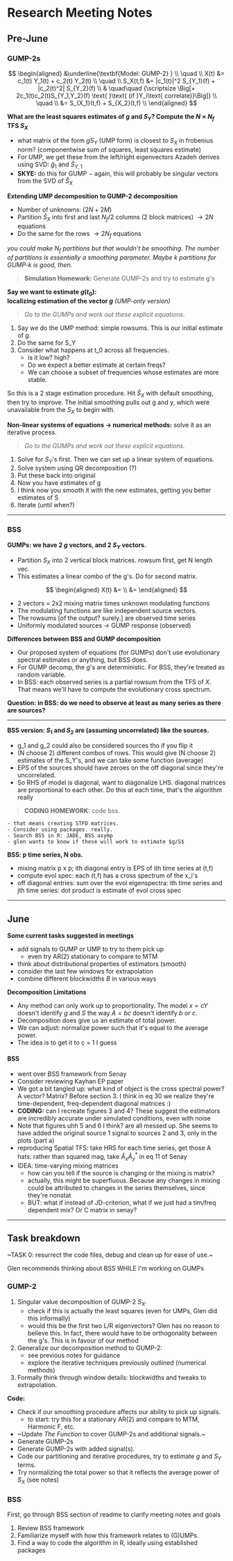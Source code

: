 # Research Meeting Notes

## Pre-June

### GUMP-2s

$$
\begin{aligned}
    &\underline{\textbf{Model: GUMP-2} }
    \\ \quad \\
    X(t) &= c_1(t) Y_1(t) + c_2(t) Y_2(t) 
    \\ \quad \\
    S_X(t,f) &= |c_1(t)|^2 S_{Y_1}(f) + |c_2(t)^2| S_{Y_2}(f) \\
    & \quad\quad {\scriptsize \Big[+ 2c_1(t)c_2(t)S_{Y_1,Y_2}(f) \text{ }\text{ (if }Y_i\text{ correlate)}\Big]}
    \\ \quad \\
    &= S_{X_1}(t,f) + S_{X_2}(t,f) \\ 
\end{aligned}
$$

**What are the least squares estimates of $g$ and $S_Y$? Compute the $N\times N_f$ TFS $S_X$**

* what matrix of the form $gS_Y$ (UMP form) is closest to $S_X$ in frobenius norm? (componentwise sum of squares, least squares estimate)
* For UMP, we get these from the left/right eigenvectors Azadeh derives using SVD: $\hat g_1$ and $\hat S_{Y,1}$
* **SKYE:** do this for GUMP $-$ again, this will probably be singular vectors from the SVD of $\hat S_X$

**Extending UMP decomposition to GUMP-2 decomposition**

* Number of unknowns: $(2N+2M)$
* Partition $\hat S_X$ into first and last $N_f/2$ columns (2 block matrices) $\to 2N$ equations
* Do the same for the rows $\to 2N_f$ equations

*you could make $N_f$ partitions but that wouldn't be smoothing. The number of partitions is essentially a smoothing parameter. Maybe $k$ partitions for GUMP-$k$ is good, then.*

> **Simulation Homework:** Generate GUMP-2s and try to estimate g's

**Say we want to estimate $g(t_0):$**\
**localizing estimation of the vector $g$** *(UMP-only version)*

> *Go to the GUMPs and work out these explicit equations.*

1. Say we do the UMP method: simple rowsums. This is our initial estimate of $g$. 
2. Do the same for S_Y
3. Consider what happens at t_0 across all frequencies. 
    - is it low? high? 
    - Do we expect a better estimate at certain freqs? 
    - We can choose a subset of frequencies whose estimates are more stable.

So this is a 2 stage estimation procedure. Hit $\hat S_X$ with default smoothing, then try to improve. The initial smoothing pulls out g and y, which were unavailable from the $S_X$ to begin with.

**Non-linear systems of equations $\to$ numerical methods:** solve it as an iterative process. 

> *Go to the GUMPs and work out these explicit equations.*

1. Solve for $S_Y$'s first. Then we can set up a linear system of equations.
2. Solve system using QR decomposition (?)
3. Put these back into original
4. Now you have estimates of g
5. I think now you smooth it with the new estimates, getting you better estimates of S
6. Iterate (until when?)
    
    

---

### BSS

**GUMPs: we have 2 $g$ vectors, and 2 $S_Y$ vectors.**

* Partition $S_X$ into 2 vertical block matrices. rowsum first, get N length vec.
* This estimates a linear combo of the g's. Do for second matrix.

$$
\begin{aligned}
     X(t) &=     \\
     &=
\end{aligned}
$$

* 2 vectors = 2x2 mixing matrix times unknown modulating functions
* The modulating functions are like independent source vectors.
* The rowsums [of the output? surely.] are observed time series
* Uniformly modulated sources $\to$ GUMP response (observed)

**Differences between BSS and GUMP decomposition**

* Our proposed system of equations (for GUMPs) don't use evolutionary spectral estimates or anything, but BSS does.
* For GUMP decomp, the $g$'s are deterministic. For BSS, they're treated as random variable.
* In BSS: each observed series is a partial rowsum from the TFS of $X$. That means we'll have to compute the evolutionary cross spectrum.

**Question: in BSS: do we need to observe at least as many series as there are sources?**

---

**BSS version: $S_1$ and $S_2$ are (assuming uncorrelated) like the sources.**
* g_1 and g_2 could also be considered sources tho if you flip it
* (N choose 2) different combos of rows. This would give (N choose 2) estimates of the S_Y's, and we can take some function (average)
* EPS of the sources should have zeroes on the off diagonal since they're uncorrelated.
* So RHS of model is diagonal, want to diagonalize LHS. diagonal matrices are proportional to each other. Do this at each time, that's the algorithm really

> **CODING HOMEWORK:** code bss.
>
    - that means creating STFD matrices.
    - Consider using packages. really.
    - Search BSS in R: JADE, BSS asymp
    - glen wants to know if these will work to estimate $g/S$
    
**BSS: p time series, N obs.**
* mixing matrix p x p; ith diagonal entry is EPS of ith time series at (t,f)
* compute evol spec: each (t,f) has a cross spectrum of the x_i's
* off diagonal entries: sum over the evol eigenspectra: ith time series and jth time series: dot product is estimate of evol cross spec

---

## June

**Some current tasks suggested in meetings**

* add signals to GUMP or UMP to try to them pick up
    - even try AR(2) stationary to compare to MTM
* think about distributional properties of estimators (smooth)
* consider the last few windows for extrapolation
* combine different blockwidths $B$ in various ways

**Decomposition Limitations**

* Any method can only work up to proportionality. The model $x = cY$ doesn't identify $g$ and $S$ the way $A = bc$ doesn't identify $b$ or $c$.
* Decomposition does give us an estimate of total power.
* We can adjust: normalize power such that it's equal to the average power.
* The idea is to get it to c = 1 I guess

#### BSS
* went over BSS framework from Senay
* Consider reviewing Kayhan EP paper
* We got a bit tangled up: what kind of object is the cross spectral power? A vector? Matrix? Before section 3. I think in eq 30 we realize they're time-dependent, freq-dependent diagonal matrices :)
* **CODING:** can I recreate figures 3 and 4? These suggest the estimators are incredibly accurate under simulated conditions, even with noise
* Note that figures uhh 5 and 6 I think? are all messed up. She seems to have added the original source 1 signal to sources 2 and 3, only in the plots (part a)
* reproducing Spatial TFS: take HRS for each time series, get those A hats: rather than squared mag, take $\hat A_x \hat A_y^*$ in eq 11 of Senay
* IDEA: time-varying mixing matrices
    - how can you tell if the source is changing or the mixing is matrix?
    - actually, this might be superfluous. Because any changes in mixing could be attributed to changes in the series themselves, since they're nonstat
    - BUT: what if instead of JD-criterion, what if we just had a tim/freq dependent mix? Or C matrix in senay?

---

## Task breakdown

~TASK 0: resurrect the code files, debug and clean up for ease of use.~

Glen recommends thinking about BSS WHILE I'm working on GUMPs

### GUMP-2
1. Singular value decomposition of GUMP-2 $S_X$.
    - check if this is actually the least squares (even for UMPs, Glen did this informally)
    - would this be the first two L/R eigenvectors? Glen has no reason to believe this. In fact, there would have to be orthogonality between the g's. This is in favour of our method
3. Generalize our decomposition method to GUMP-2:
    - see previous notes for guidance
    - explore the iterative techniques previously outlined (numerical methods)
4. Formally think through window details: blockwidths and tweaks to extrapolation.

**Code:** 

* Check if our smoothing procedure affects our ability to pick up signals.
    - to start: try this for a stationary AR(2) and compare to MTM, Harmonic F, etc. 
* ~Update *The Function* to cover GUMP-2s and additional signals.~
* Generate GUMP-2s
* Generate GUMP-2s with added signal(s).
* Code our partitioning and iterative procedures, try to estimate $g$ and $S_Y$ terms.
* Try normalizing the total power so that it reflects the average power of $S_X$ (see notes)


### BSS
First, go through BSS section of readme to clarify meeting notes and goals

1. Review BSS framework
2. Familiarize myself with how this framework relates to (G)UMPs.
3. Find a way to code the algorithm in R, ideally using established packages
